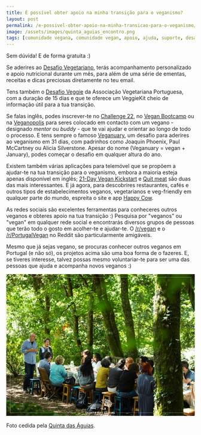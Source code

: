 ```yaml
---
title: É possível obter apoio na minha transição para o veganismo?
layout: post
permalink: /e-possivel-obter-apoio-na-minha-transicao-para-o-veganismo/
image: /assets/images/quinta_aguias_encontro.png
tags: [comunidade vegana, comunidade vegan, apoio, ajuda, suporte, desafio, amigos vegan, amigos veganos, aplicações vegan, aplicações veganas, apps vegan, apps veganas, apps veganismo]
---
```

Sem dúvida! E de forma gratuita :)

Se aderires ao [Desafio Vegetariano](https://desafiovegetariano.com/), terás acompanhamento personalizado e apoio nutricional durante um mês, para além de uma série de ementas, receitas e dicas preciosas diretamente no teu email.

Tens também o [Desafio Veggie](https://veggiekit.pt/desafio-veggie/) da Associação Vegetariana Portuguesa, com a duração de 15 dias e que te oferece um VeggieKit cheio de informação útil para a tua transição.

Se falas inglês, podes inscrever-te no [Challenge 22](https://challenge22.com/), no [Vegan Bootcamp](https://veganbootcamp.org) ou na [Veganopolis](https://www.veganopolis.net/eng/vegan_buddy_users/index/) para seres colocado em contacto com um vegano - designado *mentor* ou *buddy* - que te vai ajudar e orientar ao longo de todo o processo. E tens sempre o famoso [Veganuary](https://veganuary.com), um desafio para aderires ao veganismo em 31 dias, com padrinhos como Joaquin Phoenix, Paul McCartney ou Alicia Silverstone. Apesar do nome (Veganuary = vegan + January), podes começar o desafio em qualquer altura do ano.

Existem também várias aplicações para telemóvel que se propõem a ajudar-te na tua transição para o veganismo, embora a maioria esteja apenas disponível em inglês; [21-Day Vegan Kickstart](https://kickstart.pcrm.org) e [Quit meat](https://quitmeatapp.carrd.co) são duas das mais interessantes. E já agora, para descobrires restaurantes, cafés e outros tipos de estabelecimentos veganos, vegetarianos e veg-friendly em qualquer parte do mundo, espreita o site e app [Happy Cow](https://www.happycow.net).

As redes sociais são excelentes ferramentas para conheceres outros veganos e obteres apoio na tua transição :) Pesquisa por "veganos" ou "vegan" em qualquer rede social e encontrarás diversos grupos de pessoas que terão todo o gosto em acolher-te e ajudar-te. O [/r/vegan](https://www.reddit.com/r/vegan) e o [/r/PortugalVegan](https://www.reddit.com/r/PortugalVegan/) no Reddit são particularmente amigáveis.

Mesmo que já sejas vegano, se procuras conhecer outros veganos em Portugal (e não só), os projetos acima são uma boa forma de o fazeres. E, se tiveres interesse, talvez possas mesmo voluntariar-te para ser uma das pessoas que ajuda e acompanha novos veganos :)

![[Foto de um encontro na Quinta das Águias]](/assets/images/quinta_aguias_encontro.png "Encontro na Quinta das Águias")

<div class="img-caption">Foto cedida pela <a href="https://www.facebook.com/associacaoquintadasaguias/photos/2762595000499587">Quinta das Águias</a>.</div>
